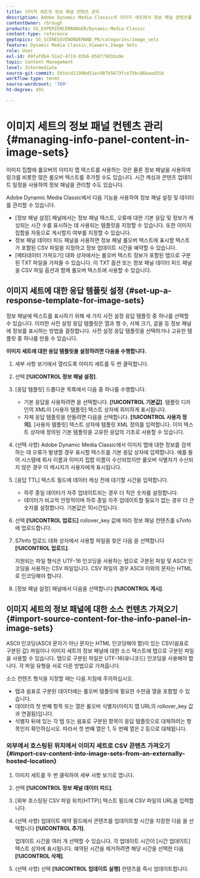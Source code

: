 ```yaml
---
title: 이미지 세트의 정보 패널 컨텐츠 관리
description: Adobe Dynamic Media Classic의 이미지 세트에서 정보 패널 콘텐츠를 관리하는 방법을 알아봅니다.
contentOwner: rbrough
products: SG_EXPERIENCEMANAGER/Dynamic-Media-Classic
content-type: reference
geptopics: SG_SCENESEVENONDEMAND_PK/categories/image_sets
feature: Dynamic Media Classic,Viewers,Image Sets
role: User
exl-id: 09fafdb4-51e2-4719-83b6-056f79d1ba9e
topic: Content Management
level: Intermediate
source-git-commit: 5b5dcd1199bd51ec987b5673fce75bc86baad55b
workflow-type: tm+mt
source-wordcount: '769'
ht-degree: 45%

---
```


# 이미지 세트의 정보 패널 컨텐츠 관리{#managing-info-panel-content-in-image-sets}

이미지 집합에 롤오버의 이미지 맵 텍스트를 사용하는 것은 물론 정보 패널을 사용하여 링크를 비롯한 많은 롤오버 텍스트를 추가할 수도 있습니다. 시간 캐싱과 콘텐츠 업데이트 일정을 사용하여 정보 패널을 관리할 수도 있습니다.

Adobe Dynamic Media Classic에서 다음 기능을 사용하여 정보 패널 설정 및 데이터를 관리할 수 있습니다.

* [정보 패널 설정] 패널에서는 정보 패널 텍스트, 오류에 대한 기본 응답 및 정보가 캐싱되는 시간 수를 표시하는 데 사용되는 템플릿을 지정할 수 있습니다. 또한 이미지 집합을 자동으로 게시할지 여부를 지정할 수 있습니다.
* 정보 패널 데이터 피드 패널을 사용하면 정보 패널 롤오버 텍스트에 표시할 텍스트가 포함된 CSV 파일을 지정하고 정보 업데이트 시간을 예약할 수 있습니다.
* [메타데이터 가져오기] 대화 상자에서는 롤오버 텍스트 정보가 포함된 탭으로 구분된 TXT 파일을 가져올 수 있습니다. 이 TXT 옵션 또는 정보 패널 데이터 피드 패널을 CSV 파일 옵션과 함께 롤오버 텍스트에 사용할 수 있습니다.

## 이미지 세트에 대한 응답 템플릿 설정 {#set-up-a-response-template-for-image-sets}

정보 패널에 텍스트를 표시하기 위해 세 가지 사전 설정 응답 템플릿 중 하나를 선택할 수 있습니다. 이러한 사전 설정 응답 템플릿은 열과 행 수, 서체 크기, 글꼴 등 정보 패널에 정보를 표시하는 방법을 결정합니다. 사전 설정 응답 템플릿을 선택하거나 고유한 템플릿 중 하나를 만들 수 있습니다.

**이미지 세트에 대한 응답 템플릿을 설정하려면 다음을 수행합니다.**

1. 세부 사항 보기에서 열리도록 이미지 세트를 두 번 클릭합니다.
1. 선택 **[!UICONTROL 정보 패널 설정]**.
1. [응답 템플릿] 드롭다운 목록에서 다음 중 하나를 수행합니다.

   * 기본 응답을 사용하려면 을 선택합니다. **[!UICONTROL 기본값]**. 템플릿 디자인의 XML이 [사용자 템플릿] 텍스트 상자에 희미하게 표시됩니다.
   * 자체 응답 템플릿을 만들려면 다음을 선택합니다. **[!UICONTROL 사용자 정의]**. [사용자 템플릿] 텍스트 상자에 템플릿 XML 정의를 입력합니다. 이미 텍스트 상자에 정의된 기본 템플릿을 고유한 응답의 기초로 사용할 수 있습니다.

1. (선택 사항) Adobe Dynamic Media Classic에서 이미지 맵에 대한 정보를 검색하는 데 오류가 발생할 경우 표시할 텍스트를 기본 응답 상자에 입력합니다. 예를 들어 시스템에 회사 이름과 이미지 집합 이름이 수신되었지만 롤오버 식별자가 수신되지 않은 경우 이 메시지가 사용자에게 표시됩니다.
1. [응답 TTL] 텍스트 필드에 데이터 캐싱 전에 대기할 시간을 입력합니다.

   * 하루 종일 데이터가 자주 업데이트되는 경우 더 작은 숫자를 설정합니다.
   * 데이터가 비교적 안정적이며 하루 종일 자주 업데이트할 필요가 없는 경우 더 큰 숫자를 설정합니다. 기본값은 10시간입니다.

1. 선택 **[!UICONTROL 업로드]** rollover_key 값에 따라 정보 패널 컨텐츠를 s7info에 업로드합니다.
1. S7Info 업로드 대화 상자에서 사용할 파일을 찾은 다음 을 선택합니다 **[!UICONTROL 업로드]**.

   지원되는 파일 형식은 UTF-16 인코딩을 사용하는 탭으로 구분된 파일 및 ASCII 인코딩을 사용하는 CSV 파일입니다. CSV 파일의 경우 ASCII 이외의 문자는 HTML로 인코딩해야 합니다.

1. [정보 패널 설정] 패널에서 다음을 선택합니다 **[!UICONTROL 게시]**.

## 이미지 세트의 정보 패널에 대한 소스 컨텐츠 가져오기 {#import-source-content-for-the-info-panel-in-image-sets}

ASCII 인코딩(ASCII 문자가 아닌 문자는 HTML 인코딩해야 함)이 있는 CSV(쉼표로 구분된 값) 파일이나 이미지 세트의 정보 패널에 대한 소스 텍스트에 탭으로 구분된 파일을 사용할 수 있습니다. 탭으로 구분된 파일은 UTF-16(유니코드) 인코딩을 사용해야 합니다. 각 파일 유형을 서로 다른 방법으로 가져옵니다.

소스 컨텐츠 형식을 지정할 때는 다음 지침에 주의하십시오.

* 탭과 쉼표로 구분된 데이터에는 롤오버 템플릿에 필요한 수만큼 열을 포함할 수 있습니다.
* 데이터의 첫 번째 항목 또는 열은 롤오버 식별자(이미지 맵 URL의 rollover_key 값과 연결됨)입니다.
* 식별자 뒤에 있는 각 탭 또는 쉼표로 구분된 항목이 응답 템플릿으로 대체하려는 항목인지 확인하십시오. 따라서 첫 번째 열은 $1$, 두 번째 열은 $2$ 등으로 대체됩니다.

### 외부에서 호스팅된 위치에서 이미지 세트로 CSV 콘텐츠 가져오기 {#import-csv-content-into-image-sets-from-an-externally-hosted-location}

1. 이미지 세트를 두 번 클릭하여 세부 사항 보기로 엽니다.
1. 선택 **[!UICONTROL 정보 패널 데이터 피드]**.
1. [외부 호스팅된 CSV 파일 위치(HTTP)] 텍스트 필드에 CSV 파일의 URL을 입력합니다.
1. (선택 사항) 업데이트 예약 필드에서 콘텐츠를 업데이트할 시간을 지정한 다음 을 선택합니다 **[!UICONTROL 추가]**.

   업데이트 시간을 여러 개 선택할 수 있습니다. 각 업데이트 시간이 [시간 업데이트] 텍스트 상자에 표시됩니다. 예약된 시간을 제거하려면 해당 시간을 선택한 다음 **[!UICONTROL 삭제]**.

1. (선택 사항) 선택 **[!UICONTROL 업데이트 실행]** 컨텐츠를 즉시 업데이트합니다.
